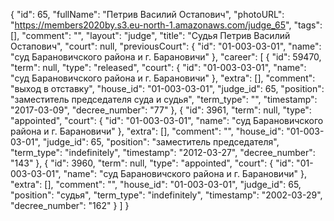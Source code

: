 {
    "id": 65,
    "fullName": "Петрив Василий Остапович",
    "photoURL": "https://members2020by.s3.eu-north-1.amazonaws.com/judge_65",
    "tags": [],
    "comment": "",
    "layout": "judge",
    "title": "Судья Петрив Василий Остапович",
    "court": null,
    "previousCourt": {
        "id": "01-003-03-01",
        "name": "суд Барановичского района и г. Барановичи"
    },
    "career": [
        {
            "id": 59470,
            "term": null,
            "type": "released",
            "court": {
                "id": "01-003-03-01",
                "name": "суд Барановичского района и г. Барановичи"
            },
            "extra": [],
            "comment": "выход в отставку",
            "house_id": "01-003-03-01",
            "judge_id": 65,
            "position": "заместитель председателя суда и судья",
            "term_type": "",
            "timestamp": "2017-03-09",
            "decree_number": "77"
        },
        {
            "id": 3961,
            "term": null,
            "type": "appointed",
            "court": {
                "id": "01-003-03-01",
                "name": "суд Барановичского района и г. Барановичи"
            },
            "extra": [],
            "comment": "",
            "house_id": "01-003-03-01",
            "judge_id": 65,
            "position": "заместитель председателя",
            "term_type": "indefinitely",
            "timestamp": "2012-03-27",
            "decree_number": "143"
        },
        {
            "id": 3960,
            "term": null,
            "type": "appointed",
            "court": {
                "id": "01-003-03-01",
                "name": "суд Барановичского района и г. Барановичи"
            },
            "extra": [],
            "comment": "",
            "house_id": "01-003-03-01",
            "judge_id": 65,
            "position": "судья",
            "term_type": "indefinitely",
            "timestamp": "2002-03-29",
            "decree_number": "162"
        }
    ]
}